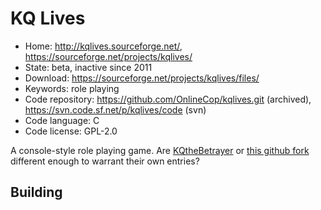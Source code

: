# KQ Lives

- Home: http://kqlives.sourceforge.net/, https://sourceforge.net/projects/kqlives/
- State: beta, inactive since 2011
- Download: https://sourceforge.net/projects/kqlives/files/
- Keywords: role playing
- Code repository: https://github.com/OnlineCop/kqlives.git (archived), https://svn.code.sf.net/p/kqlives/code (svn)
- Code language: C
- Code license: GPL-2.0

A console-style role playing game.
Are [KQtheBetrayer](https://sourceforge.net/projects/kqthebetrayer/) or [this github fork](https://github.com/OnlineCop/kq-fork) different enough to
warrant their own entries?

## Building
